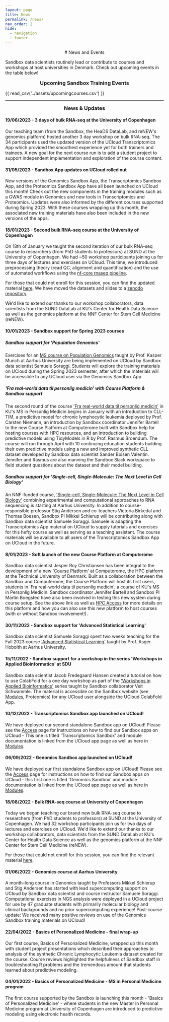 ```yaml
---
layout: page
title: News
permalink: /news/
nav_order: 2
hide:
  - navigation
  - footer
---
```


<center>
# News and Events
</center>

Sandbox data scientists routinely lead or contribute to courses and workshops at host universities in Denmark. Check out upcoming events in the table below!

<h3 align="center" style="margin:0px"> Upcoming Sandbox Training Events</h3>

{{ read_csv('../assets/upcomingcourses.csv') }}

---

<h3 align="center" style="margin:0px"> News & Updates</h3>

#### 19/06/2023 - 3 days of bulk RNA-seq at the University of Copenhagen
Our teaching team (from the Sandbox, the HeaDS DataLab, and reNEW's genomics platform) hosted another 3 day workshop on bulk RNA-seq. The 34 participants used the updated version of the UCloud Transcriptomics App which provided the smoothest experience yet for both trainers and trainees. A new goal for the next course run is to add a student project to support independent implementation and exploration of the course content.

#### 31/05/2023 - Sandbox App updates on UCloud rolled out
New versions of the Genomics Sandbox App, the Transcriptomics Sandbox App, and the Proteomics Sandbox App have all been launched on UCloud this month! Check out the new components in the training modules such as a GWAS module in Genomics and new tools in Transcriptomics and Proteomics. Updates were also informed by the different courses supported during Spring 2023. With these courses wrapping up this month, the associated new training materials have also been included in the new versions of the apps.

#### 18/01/2023 - Second bulk RNA-seq course at the University of Copenhagen

On 18th of January we taught the second iteration of our bulk RNA-seq course to researchers (from PhD students to professors) at SUND at the University of Copenhagen. We had ~50 workshop participants joining us for three days of lectures and exercises on UCloud. This time, we introduced preprocessing theory (read QC, alignment and quantification) and the use of automated workflows using the [nf-core rnaseq pipeline](https://nf-co.re/rnaseq).

For those that could not enroll for this session, you can find the updated material [here](https://hds-sandbox.github.io/bulk_RNAseq_course/). We have moved the datasets and slides to a [zenodo repository](https://zenodo.org/record/7565997)

We'd like to extend our thanks to our workshop collaborators, data scientists from the SUND DataLab at KU's Center for Health Data Science as well as the genomics platform at the NNF Center for Stem Cell Medicine (reNEW). 


#### 10/01/2023 - Sandbox support for Spring 2023 courses

##### Sandbox support for 'Population Genomics'

Exercises for an [MS course on Population Genomics](https://kursuskatalog.au.dk/en/course/117821/Population-Genomics) taught by Prof. Kasper Munch at Aarhus University are being implemented on UCloud by Sandbox data scientist Samuele Soraggi. Students will explore the training materials on UCloud during the Spring 2023 semester, after which the materials will be accessible to any UCloud user via the Genomics Sandbox App.  

##### 'Fra real-world data til personlig medicin' with Course Platform & Sandbox support
The second round of the course ['Fra real-world data til personlig medicin'](https://personligmedicin.ku.dk/kursus/realworld/) in KU's MS in Personlig Medicin begins in January with an introduction to CLL-TIM, a predictive model for chronic lymphocytic leukemia deployed by Prof. Carsten Niemann, an introduction by Sandbox coordinator Jennifer Bartell to the new Course Platform at Computerome built with Sandbox help for hosting courses with HPC resources, and an introduction to building predictive models using TidyModels in R by Prof. Rasmus Broendum. The course will run through April with 10 continuing education students building their own predictive models using a new and improved synthetic CLL dataset developed by Sandbox data scientist Sander Boisen Valentin. Jennifer and Rasmus are also manning the Sandbox Slack workspace to field student questions about the dataset and their model building.

##### Sandbox support for 'Single-cell, Single-Molecule: The Next Level in Cell Biology'
An NNF-funded course, ['Single-cell, Single-Molecule: The Next Level in Cell Biology'](https://kursuskatalog.au.dk/en/course/118020/Single-cell-Single-molecule-The-Next-Level-in-Cell-Biology) combining experimental and computational approaches to RNA sequencing is starting at Aarhus University. In addition to course-responsible professor Stig Andersen and co-teachers Victoria Birkedal and Thomas Boesen, Sandbox PI Mikkel Schierup will be contributing along with Sandbox data scientist Samuele Soraggi. Samuele is adapting the Transcriptomics App material on UCloud to supply tutorials and exercises for this hefty course as well as serving as a teaching assistant. The course materials will be available to all users of the Transcriptomics Sandbox App on UCloud in the future.

#### 8/01/2023 - Soft launch of the new Course Platform at Computerome
Sandbox data scientist Jesper Roy Christiansen has been integral to the development of a new ['Course Platform'](https://www.computerome.dk/solutions/course-platform) at Computerome, the HPC platform at the Technical University of Denmark. Built as a collaboration between the Sandbox and Computerome, the Course Platform will host its first users, students in 'Fra real-world data til personlig medicin', a course of KU's MS in Personlig Medicin. Sandbox coordinator Jennifer Bartell and Sandbox PI Martin Boegsted have also been involved in testing this new system during course setup. See the above link as well as [HPC Access](https://hds-sandbox.github.io/access) for more details on this platform and how you can also use this new platform to host courses (with or without Sandbox involvement!).
  

#### 30/11/2022 - Sandbox support for 'Advanced Statistical Learning'
Sandbox data scientist Samuele Soraggi spent two weeks teaching for the Fall 2023 course ['Advanced Statistical Learning'](https://kursuskatalog.au.dk/da/course/115396/Advanced-Statistical-Learning) taught by Prof. Asger Hobolth at Aarhus University.


#### 15/11/2022 - Sandbox support for a workshop in the series 'Workshops in Applied Bioinformatics' at SDU
Sandbox data scientist Jacob Fredegaard Hansen created a tutorial on how to use ColabFold for a one day workshop as part of the ['Workshops in Applied Bioinformatics'](https://odin.sdu.dk/sitecore/index.php?a=searchfagbesk&internkode=bmb209&lang=en) series taught by Sandbox collaborator Veit Schwammle. The material is accessible on the Sandbox website (see [Modules](https://hds-sandbox.github.io/modules/), Proteomics) for any UCloud user alongside the UCloud ColabFold App.


#### 10/12/2022 - Transcriptomics Sandbox app launched on UCloud!

We have deployed our second standalone Sandbox app on UCloud! Please see the [Access](https://hds-sandbox.github.io/access/UCloud) page for instructions on how to find our Sandbox apps on UCloud - This one is titled 'Transcriptomics Sandbox' and module documentation is linked from the UCloud app page as well as here in [Modules](https://hds-sandbox.github.io/modules).


#### 06/09/2022 - Genomics Sandbox app launched on UCloud!

We have deployed our first standalone Sandbox app on UCloud! Please see the [Access](https://hds-sandbox.github.io/access/UCloud) page for instructions on how to find our Sandbox apps on UCloud - this first one is titled 'Genomics Sandbox' and module documentation is linked from the UCloud app page as well as here in [Modules](https://hds-sandbox.github.io/modules).

#### 18/08/2022 - Bulk RNA-seq course at University of Copenhagen

Today we began teaching our brand new bulk RNA-seq course to researchers (from PhD students to professors) at SUND at the University of Copenhagen. We had 32 workshop participants join us for two days of lectures and exercises on UCloud. We'd like to extend our thanks to our workshop collaborators, data scientists from the SUND DataLab at KU's Center for Health Data Science as well as the genomics platform at the NNF Center for Stem Cell Medicine (reNEW). 

For those that could not enroll for this session, you can find the relevant material [here](https://hds-sandbox.github.io/bulk_RNAseq_course/).

#### 01/06/2022 - Genomics course at Aarhus University

A month-long course in Genomics taught by Professors Mikkel Schierup and Stig Andersen has started with lead supercomputing support on UCloud by Sandbox data scientist and course instructor Samuele Soraggi. Computational exercises in NGS analysis were deployed in a UCloud project for use by 47 graduate students with primarily molecular biology and clinical backgrounds and no prior supercomputing experience! Post-course update: We received many positive reviews on use of the Genomics Sandbox training materials on UCloud! 

#### 22/04/2022 - Basics of Personalized Medicine - final wrap-up

Our first course, Basics of Personalized Medicine, wrapped up this month with student project presentations which described their approaches to analysis of the synthetic Chronic Lymphocytic Leukemia dataset created for the course. Course reviews highlighted the helpfulness of Sandbox staff in troubleshooting R problems and the tremendous amount that students learned about predictive modeling.

#### 04/01/2022 - Basics of Personalized Medicine - MS in Personal Medicine program

The first course supported by the Sandbox is launching this month - 'Basics of Personalized Medicine' - where students in the new Master in Personal Medicine program at University of Copenhagen are introduced to predictive modeling using electronic health records.
